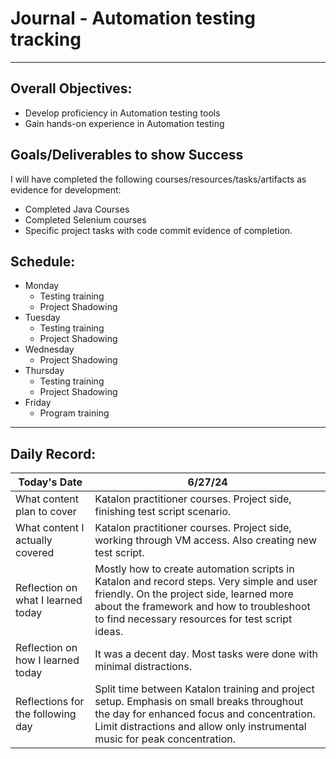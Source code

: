 # Journal - Automation testing tracking

---

## Overall Objectives:

[//]: # (The example\(s\) below should be specifics of the content that you plan on covering over the course of the 2 week learning period.  Additionally, they should be based directly on feedback from your manager.)
- Develop proficiency in Automation testing tools
- Gain hands-on experience in Automation testing

## Goals/Deliverables to show Success
I will have completed the following courses/resources/tasks/artifacts as evidence for development:

[//]: # (The example\(s\) below are EXHAUSTIVE, and should be attinable within the scope of the two weeks. You can have stretch goals if you like, but be reasonable with yourself in terms of what is a fair workload)
- Completed Java Courses
- Completed Selenium courses
- Specific project tasks with code commit evidence of completion.

## Schedule:

[//]: # (Complete this outline to show what you plan on covering each day - remember however, that this will likely change depending on your pprogress.  That is fine - just update it when you need to!)

- Monday
    - Testing training
    - Project Shadowing
- Tuesday
    - Testing training
    - Project Shadowing
- Wednesday
    - Project Shadowing
- Thursday
    - Testing training
    - Project Shadowing
- Friday
    - Program training

--- 
## Daily Record:
[//]: # (You’ll make one of these each day - just copy, paste, and edit the entry, keeping the most recent post at the top of this page. 
This reflection is what you’ll use to share out each day at standup.  
Remember however, that it is a guide only, and should be used accordingly.)

[//]: # (***Lastly, please remember that this daily record is for you.  
While your coaches will use it as a soft point of accountability, 
you should use it only as much as it supports your reflections in learning.
Sentences, bullet points, paragraphs, copy and pastes are welcome!***)

| Today's Date  | 6/27/24                                                                                                                                                                                                                              | 
|---|--------------------------------------------------------------------------------------------------------------------------------------------------------------------------------------------------------------------------------------|
| What content plan to cover  | Katalon practitioner courses. Project side, finishing test script scenario.                                                                                                                                                          |   
| What content I actually covered | Katalon practitioner courses. Project side, working through VM access. Also creating new test script.                                                                                                                                |  
| Reflection on what I learned today | Mostly how to create automation scripts in Katalon and record steps. Very simple and user friendly. On the project side, learned more about the framework and how to troubleshoot to find necessary resources for test script ideas. |   
| Reflection on how I learned today | It was a decent day. Most tasks were done with minimal distractions.                                                                                                                                                                 |
| Reflections for the following day| Split time between Katalon training and project setup. Emphasis on small breaks throughout the day for enhanced focus and concentration. Limit distractions and allow only instrumental music for peak concentration.                